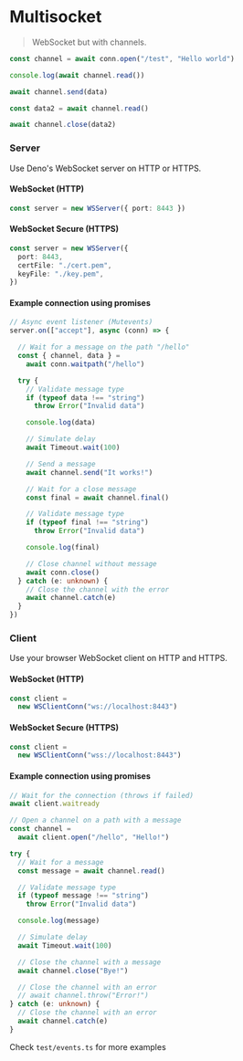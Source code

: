 # Multisocket

> WebSocket but with channels.

```typescript
const channel = await conn.open("/test", "Hello world")

console.log(await channel.read())

await channel.send(data)

const data2 = await channel.read()

await channel.close(data2)
```

### Server

Use Deno's WebSocket server on HTTP or HTTPS.

#### WebSocket (HTTP)

```typescript
const server = new WSServer({ port: 8443 })
```

#### WebSocket Secure (HTTPS)

```typescript
const server = new WSServer({ 
  port: 8443,
  certFile: "./cert.pem",
  keyFile: "./key.pem",
})
```

#### Example connection using promises

```typescript
// Async event listener (Mutevents)
server.on(["accept"], async (conn) => {

  // Wait for a message on the path "/hello"  
  const { channel, data } = 
    await conn.waitpath("/hello")

  try {
    // Validate message type
    if (typeof data !== "string")
      throw Error("Invalid data")

    console.log(data)

    // Simulate delay
    await Timeout.wait(100)

    // Send a message
    await channel.send("It works!")

    // Wait for a close message
    const final = await channel.final()

    // Validate message type
    if (typeof final !== "string")
      throw Error("Invalid data")

    console.log(final)

    // Close channel without message
    await conn.close()
  } catch (e: unknown) {
    // Close the channel with the error 
    await channel.catch(e)
  }
})
```

### Client

Use your browser WebSocket client on HTTP and HTTPS.

#### WebSocket (HTTP)

```typescript
const client =
  new WSClientConn("ws://localhost:8443")
```

#### WebSocket Secure (HTTPS)

```typescript
const client =
  new WSClientConn("wss://localhost:8443")
```

#### Example connection using promises

```typescript
// Wait for the connection (throws if failed)
await client.waitready

// Open a channel on a path with a message
const channel =
  await client.open("/hello", "Hello!")

try {
  // Wait for a message
  const message = await channel.read()

  // Validate message type
  if (typeof message !== "string")
    throw Error("Invalid data")

  console.log(message)

  // Simulate delay
  await Timeout.wait(100)

  // Close the channel with a message
  await channel.close("Bye!")

  // Close the channel with an error
  // await channel.throw("Error!")
} catch (e: unknown) {
  // Close the channel with an error
  await channel.catch(e)
}
```

Check `test/events.ts` for more examples